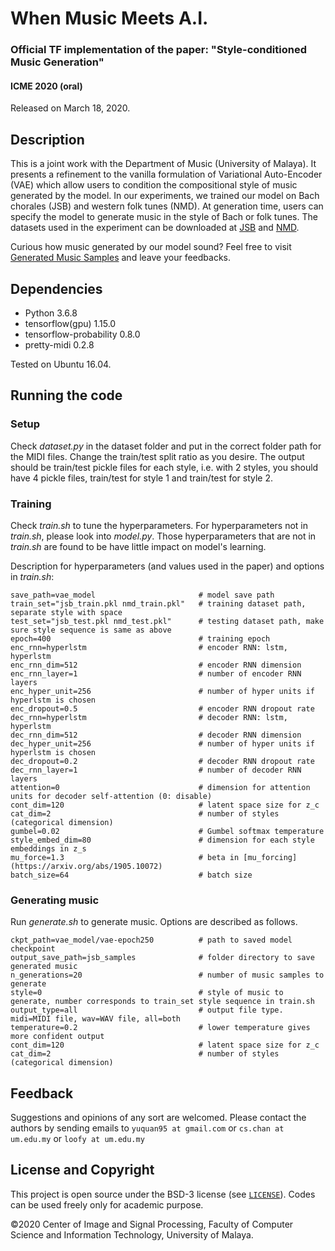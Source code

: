 # When Music Meets A.I.

### Official TF implementation of the paper: "Style-conditioned Music Generation"

#### ICME 2020 (oral)

Released on March 18, 2020.

## Description
This is a joint work with the Department of Music (University of Malaya). It presents a refinement to the vanilla formulation of Variational Auto-Encoder (VAE) which allow users to condition the compositional style of music generated by the model. In our experiments, we trained our model on Bach chorales (JSB) and western folk tunes (NMD). At generation time, users can specify the model to generate music in the style of Bach or folk tunes. The datasets used in the experiment can be downloaded at [JSB](http://kern.humdrum.org/search?s=t&keyword=Bach%20Johann&fbclid=IwAR39fsc8gUWjN6eYAUkewldNkeV499lX0Ew6VP8Nrrd_T1T7plaIIIb5nFQ) and [NMD](http://www-etud.iro.umontreal.ca/~boulanni/icml2012).

Curious how music generated by our model sound? Feel free to visit [Generated Music Samples](https://bit.ly/3b5QYKW) and leave your feedbacks. 

## Dependencies
- Python 3.6.8
- tensorflow(gpu) 1.15.0
- tensorflow-probability 0.8.0
- pretty-midi 0.2.8  

Tested on Ubuntu 16.04.

## Running the code
### Setup
Check _dataset.py_ in the dataset folder and put in the correct folder path for the MIDI files. Change the train/test split ratio as you desire. The output should be train/test pickle files for each style, i.e. with 2 styles, you should have 4 pickle files, train/test for style 1 and train/test for style 2.

### Training
Check _train.sh_ to tune the hyperparameters. For hyperparameters not in _train.sh_, please look into _model.py_. Those hyperparameters that are not in _train.sh_ are found to be have little impact on model's learning.

Description for hyperparameters (and values used in the paper) and options in _train.sh_:
```
save_path=vae_model                       # model save path
train_set="jsb_train.pkl nmd_train.pkl"   # training dataset path, separate style with space
test_set="jsb_test.pkl nmd_test.pkl"      # testing dataset path, make sure style sequence is same as above
epoch=400                                 # training epoch
enc_rnn=hyperlstm                         # encoder RNN: lstm, hyperlstm
enc_rnn_dim=512                           # encoder RNN dimension
enc_rnn_layer=1                           # number of encoder RNN layers
enc_hyper_unit=256                        # number of hyper units if hyperlstm is chosen
enc_dropout=0.5                           # encoder RNN dropout rate
dec_rnn=hyperlstm                         # decoder RNN: lstm, hyperlstm
dec_rnn_dim=512                           # decoder RNN dimension
dec_hyper_unit=256                        # number of hyper units if hyperlstm is chosen
dec_dropout=0.2                           # decoder RNN dropout rate
dec_rnn_layer=1                           # number of decoder RNN layers
attention=0                               # dimension for attention units for decoder self-attention (0: disable)
cont_dim=120                              # latent space size for z_c 
cat_dim=2                                 # number of styles (categorical dimension)
gumbel=0.02                               # Gumbel softmax temperature
style_embed_dim=80                        # dimension for each style embeddings in z_s
mu_force=1.3                              # beta in [mu_forcing](https://arxiv.org/abs/1905.10072)
batch_size=64                             # batch size
```

### Generating music
Run _generate.sh_ to generate music. Options are described as follows.
```
ckpt_path=vae_model/vae-epoch250          # path to saved model checkpoint
output_save_path=jsb_samples              # folder directory to save generated music
n_generations=20                          # number of music samples to generate
style=0                                   # style of music to generate, number corresponds to train_set style sequence in train.sh
output_type=all                           # output file type. midi=MIDI file, wav=WAV file, all=both
temperature=0.2                           # lower temperature gives more confident output
cont_dim=120                              # latent space size for z_c 
cat_dim=2                                 # number of styles (categorical dimension)
```

## Feedback 
Suggestions and opinions of any sort are welcomed. Please contact the authors by sending emails to `yuquan95 at gmail.com` or `cs.chan at um.edu.my` or `loofy at um.edu.my`

## License and Copyright
This project is open source under the BSD-3 license (see [`LICENSE`](./LICENSE)). Codes can be used freely only for academic purpose.

&#169;2020 Center of Image and Signal Processing, Faculty of Computer Science and Information Technology, University of Malaya.
